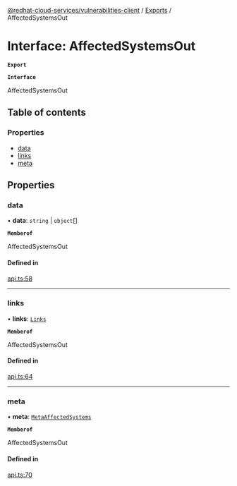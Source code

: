 [@redhat-cloud-services/vulnerabilities-client](../README.md) / [Exports](../modules.md) / AffectedSystemsOut

# Interface: AffectedSystemsOut

**`Export`**

**`Interface`**

AffectedSystemsOut

## Table of contents

### Properties

- [data](AffectedSystemsOut.md#data)
- [links](AffectedSystemsOut.md#links)
- [meta](AffectedSystemsOut.md#meta)

## Properties

### data

• **data**: `string` \| `object`[]

**`Memberof`**

AffectedSystemsOut

#### Defined in

[api.ts:58](https://github.com/mkholjuraev/javascript-clients/blob/master/packages/vulnerabilities/api.ts#L58)

___

### links

• **links**: [`Links`](Links.md)

**`Memberof`**

AffectedSystemsOut

#### Defined in

[api.ts:64](https://github.com/mkholjuraev/javascript-clients/blob/master/packages/vulnerabilities/api.ts#L64)

___

### meta

• **meta**: [`MetaAffectedSystems`](MetaAffectedSystems.md)

**`Memberof`**

AffectedSystemsOut

#### Defined in

[api.ts:70](https://github.com/mkholjuraev/javascript-clients/blob/master/packages/vulnerabilities/api.ts#L70)
